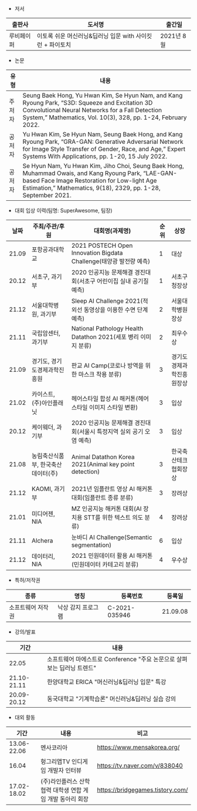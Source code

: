 - 저서

|출판사|도서명|출간일|
|-|-|-|
|루비페이퍼|이토록 쉬운 머신러닝&딥러닝 입문 with 사이킷런 + 파이토치|2021년 8월|

- 논문

|유형|내용|
|--|-|
|주저자|Seung Baek Hong, Yu Hwan Kim, Se Hyun Nam, and Kang Ryoung Park, “S3D: Squeeze and Excitation 3D Convolutional Neural Networks for a Fall Detection System,” Mathematics, Vol. 10(3), 328, pp. 1-24, February 2022.|
|공저자|Yu Hwan Kim, Se Hyun Nam, Seung Baek Hong, and Kang Ryoung Park, “GRA-GAN: Generative Adversarial Network for Image Style Transfer of Gender, Race, and Age,” Expert Systems With Applications, pp. 1-20, 15 July 2022.|
|공저자|Se Hyun Nam, Yu Hwan Kim, Jiho Choi, Seung Baek Hong, Muhammad Owais, and Kang Ryoung Park, “LAE-GAN-based Face Image Restoration for Low-light Age Estimation,” Mathematics, 9(18), 2329, pp. 1-28, September 2021.|

- 대회 입상 이력(팀명: SuperAwesome, 팀장)

|날짜|주최/주관/후원|대회명(과제명)|순위|상장|
|-|-|-|--|-|
|21.09|포항공과대학교|2021 POSTECH Open Innovation Bigdata Challenge(태양광 발전량 예측)|1|대상|
|20.12|서초구, 과기부|2020 인공지능 문제해결 경진대회(서초구 어린이집 실내 공기질 예측)|1|서초구청장상|
|21.12|서울대학병원, 과기부|Sleep AI Challenge 2021(적외선 동영상을 이용한 수면 단계 예측)|2|서울대학병원장상|
|21.11|국립암센터, 과기부|National Pathology Health Datathon 2021(세포 병리 이미지 분류)|2|최우수상|
|21.09|경기도, 경기도경제과학진흥원|판교 AI Camp(코로나 방역을 위한 마스크 착용 분류)|3|경기도경제과학진흥원장상|
|21.02|카이스트, (주)아인플래닛|헤어스타일 합성 AI 해커톤(헤어스타일 이미지 스타일 변환)|3|입상|
|20.12|케이웨더, 과기부|2020 인공지능 문제해결 경진대회(서울시 특정지역 실외 공기 오염 예측)|3|입상|
|21.08|농림축산식품부, 한국축산데이터(주)|Animal Datathon Korea 2021(Animal key point detection)|3|한국축산테크협회장상|
|21.12|KAOMI, 과기부|2021년 임플란트 영상 AI 해커톤 대회(임플란트 종류 분류)|3|장려상|
|21.01|미디어젠, NIA|MZ 인공지능 해커톤 대회(AI 장치용 STT를 위한 텍스트 의도 분류)|4|장려상|
|21.11|Alchera|눈바디 AI Challenge(Semantic segmentation)|6|입상|
|21.12|데이터리, NIA|2021 민원데이터 활용 AI 해커톤(민원데이터 카테고리 분류)|4|우수상|

- 특허/저작권

|종류|명칭|등록번호|등록일|
|-|-|-|-|
|소프트웨어 저작권|낙상 감지 프로그램|C-2021-035946|21.09.08|

- 강의/발표

|기간|내용|
|-|-|
|22.05|소프트웨어 마에스트로 Conference "주요 논문으로 살펴보는 딥러닝 트렌드"|
|21.10-21.11|한양대학교 ERICA "머신러닝&딥러닝 입문" 특강|
|20.09-20.12|동국대학교 "기계학습론" 머신러닝&딥러닝 실습 강의|

- 대외 활동

|기간|내용|비고|
|-|-|-|
|13.06-22.06|멘사코리아|https://www.mensakorea.org/|
|16.04|헝그리앱TV 인디게임 개발자 인터뷰|https://tv.naver.com/v/838040|
|17.02-18.02|(주)라인플러스 산학협력 대학생 연합 게임 개발 동아리 회장|https://bridgegames.tistory.com/|

